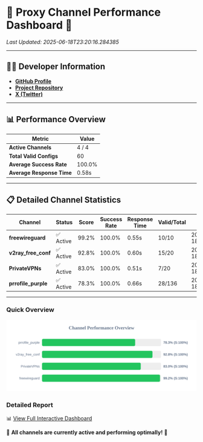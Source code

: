 # 🌟 Proxy Channel Performance Dashboard 🌟

_Last Updated: 2025-06-18T23:20:16.284385_

---

## 👩‍💻 Developer Information

- **[GitHub Profile](https://github.com/4n0nymou3)**  
- **[Project Repository](https://github.com/4n0nymou3/multi-proxy-config-fetcher)**  
- **[X (Twitter)](https://x.com/4n0nymou3)**  

---

## 📊 Performance Overview

| Metric                | Value       |
|-----------------------|-------------|
| **Active Channels**   | 4 / 4       |
| **Total Valid Configs** | 60          |
| **Average Success Rate** | 100.0%      |
| **Average Response Time** | 0.58s       |

---

## 📋 Detailed Channel Statistics

| Channel          | Status     | Score  | Success Rate | Response Time | Valid/Total | Last Success               |
|------------------|------------|--------|--------------|---------------|-------------|----------------------------|
| **freewireguard**  | ✅ Active  | 99.2%  | 100.0% | 0.55s         | 10/10       | 2025-06-18T23:20:16.282615 |
| **v2ray_free_conf**  | ✅ Active  | 92.8%  | 100.0% | 0.60s         | 15/20       | 2025-06-18T23:20:15.164233 |
| **PrivateVPNs**  | ✅ Active  | 83.0%  | 100.0% | 0.51s         | 7/20       | 2025-06-18T23:20:15.703255 |
| **prrofile_purple**  | ✅ Active  | 78.3%  | 100.0% | 0.66s         | 28/136       | 2025-06-18T23:20:14.487682 |

---

### Quick Overview
<div align="center">
  <a href="https://raw.githubusercontent.com/nullluser/NullRepo/refs/heads/main/assets/channel_stats_chart.svg">
    <img src="https://raw.githubusercontent.com/nullluser/NullRepo/refs/heads/main/assets/channel_stats_chart.svg" alt="Source Performance Statistics" width="800">
  </a>
</div>

### Detailed Report
📊 [View Full Interactive Dashboard](https://htmlpreview.github.io/?https://github.com/nullluser/NullRepo/blob/main/assets/performance_report.html)

🎉 **All channels are currently active and performing optimally!** 🎉
